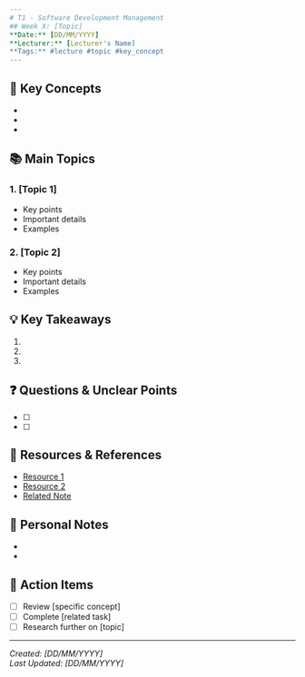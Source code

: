 ```yaml
---
# T1 - Software Development Management
## Week X: [Topic]
**Date:** [DD/MM/YYYY]  
**Lecturer:** [Lecturer's Name]  
**Tags:** #lecture #topic #key_concept
---
```


## 📝 Key Concepts
- 
- 
- 

## 📚 Main Topics
### 1. [Topic 1]
- Key points
- Important details
- Examples

### 2. [Topic 2]
- Key points
- Important details
- Examples

## 💡 Key Takeaways
1. 
2. 
3. 

## ❓ Questions & Unclear Points
- [ ] 
- [ ] 

## 🔗 Resources & References
- [Resource 1](URL)
- [Resource 2](URL)
- [Related Note](./related_note.md)

## 📝 Personal Notes
- 
- 

## 🚀 Action Items
- [ ] Review [specific concept]
- [ ] Complete [related task]
- [ ] Research further on [topic]

---
*Created: [DD/MM/YYYY]  
Last Updated: [DD/MM/YYYY]*

